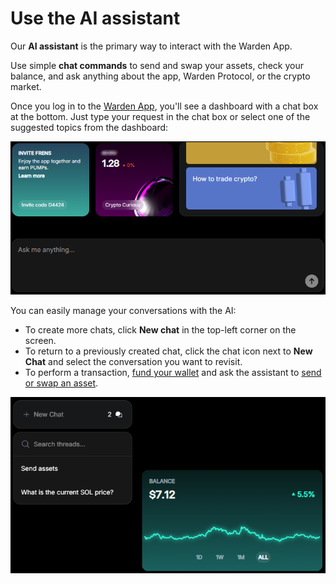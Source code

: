 ﻿---
sidebar_position: 3
---

# Use the AI assistant

Our **AI assistant** is the primary way to interact with the Warden App.

Use simple **chat commands** to send and swap your assets, check your balance, and ask anything about the app, Warden Protocol, or the crypto market.

Once you log in to the [Warden App](https://app.wardenprotocol.org), you'll see a dashboard with a chat box at the bottom. Just type your request in the chat box or select one of the suggested topics from the dashboard:

![Use the AI assistant in the Warden App](../../static/img/warden-app/use-the-ai-assistant-1.png)

You can easily manage your conversations with the AI:

- To create more chats, click **New chat** in the top-left corner on the screen.
- To return to a previously created chat, click the chat icon next to **New Chat** and select the conversation you want to revisit.
- To perform a transaction, [fund your wallet](manage-assets#deposit-assets) and ask the assistant to [send or swap an asset](manage-assets#send-or-swap-assets).

![Manage AI chats the Warden App](../../static/img/warden-app/use-the-ai-assistant-2.png)
